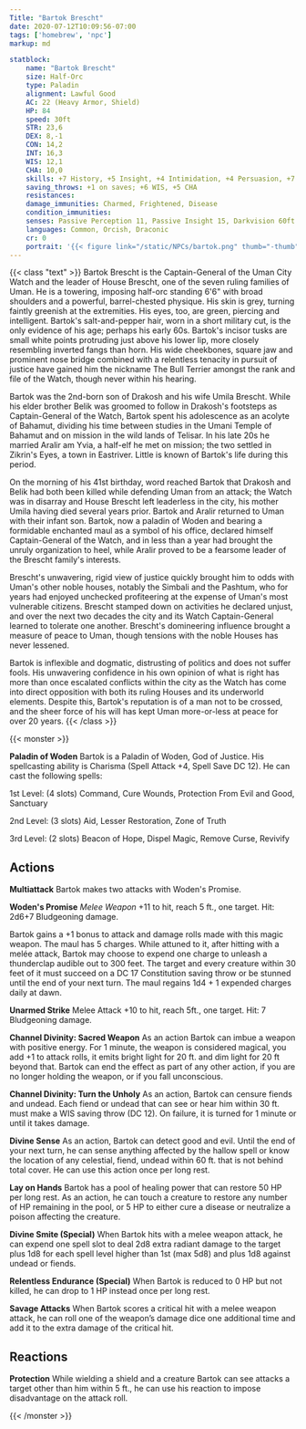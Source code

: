```yaml
---
Title: "Bartok Brescht"
date: 2020-07-12T10:09:56-07:00
tags: ['homebrew', 'npc']
markup: md

statblock:
    name: "Bartok Brescht"
    size: Half-Orc
    type: Paladin
    alignment: Lawful Good
    AC: 22 (Heavy Armor, Shield)
    HP: 84
    speed: 30ft
    STR: 23,6
    DEX: 8,-1
    CON: 14,2
    INT: 16,3
    WIS: 12,1
    CHA: 10,0
    skills: +7 History, +5 Insight, +4 Intimidation, +4 Persuasion, +7 Religion
    saving_throws: +1 on saves; +6 WIS, +5 CHA
    resistances:
    damage_immunities: Charmed, Frightened, Disease
    condition_immunities: 
    senses: Passive Perception 11, Passive Insight 15, Darkvision 60ft.
    languages: Common, Orcish, Draconic
    cr: 0
    portrait: '{{< figure link="/static/NPCs/bartok.png" thumb="-thumb" class="portrait float-right" >}}'
---
```


{{< class "text" >}}
Bartok Brescht is the Captain-General of the Uman City Watch and the leader of House Brescht, one
of the seven ruling families of Uman. He is a towering, imposing half-orc standing 6'6" with broad
shoulders and a powerful, barrel-chested physique. His skin is grey, turning faintly greenish at the
extremities. His eyes, too, are green, piercing and intelligent. Bartok's salt-and-pepper hair, worn
in a short military cut, is the only evidence of his age; perhaps his early 60s. Bartok's incisor
tusks are small white points protruding just above his lower lip, more closely resembling inverted
fangs than horn. His wide cheekbones, square jaw and prominent nose bridge combined with a
relentless tenacity in pursuit of justice have gained him the nickname The Bull Terrier amongst the
rank and file of the Watch, though never within his hearing.

Bartok was the 2nd-born son of Drakosh and his wife Umila Brescht. While his elder brother Belik was
groomed to follow in Drakosh's footsteps as Captain-General of the Watch, Bartok spent his
adolescence as an acolyte of Bahamut, dividing his time between studies in the Umani Temple of
Bahamut and on mission in the wild lands of Telisar. In his late 20s he married Aralir am Yvia, a
half-elf he met on mission; the two settled in Zikrin's Eyes, a town in Eastriver.
Little is known of Bartok's life during this period.

On the morning of his 41st birthday, word reached Bartok that Drakosh and Belik had both been killed
while defending Uman from an attack; the Watch was in disarray and House Brescht left leaderless in
the city, his mother Umila having died several years prior. Bartok and Aralir returned to Uman with
their infant son. Bartok, now a paladin of Woden and bearing a formidable enchanted maul as
a symbol of his office, declared himself Captain-General of the Watch, and in less than a year had
brought the unruly organization to heel, while Aralir proved to be a fearsome leader of the Brescht
family's interests.

Brescht's unwavering, rigid view of justice quickly brought him to odds with Uman's other noble
houses, notably the Simbali and the Pashtum, who for years had enjoyed unchecked profiteering at the
expense of Uman's most vulnerable citizens. Brescht stamped down on activities he declared unjust,
and over the next two decades the city and its Watch Captain-General learned to tolerate one
another. Brescht's domineering influence brought a measure of peace to Uman, though tensions with
the noble Houses has never lessened.

Bartok is inflexible and dogmatic, distrusting of politics and does not suffer fools. His unwavering
confidence in his own opinion of what is right has more than once escalated conflicts within the
city as the Watch has come into direct opposition with both its ruling Houses and its underworld
elements. Despite this, Bartok's reputation is of a man not to be crossed, and the sheer force of
his will has kept Uman more-or-less at peace for over 20 years.
{{< /class >}}

{{< monster >}}

**Paladin of Woden** Bartok is a Paladin of Woden, God of Justice. His spellcasting ability is
Charisma (Spell Attack +4, Spell Save DC 12). He can cast the following spells:

1st Level: (4 slots) Command, Cure Wounds, Protection From Evil and Good, Sanctuary

2nd Level: (3 slots) Aid, Lesser Restoration, Zone of Truth

3rd Level: (2 slots) Beacon of Hope, Dispel Magic, Remove Curse, Revivify


## Actions

**Multiattack** Bartok makes two attacks with Woden's Promise.

**Woden's Promise** *Melee Weapon* +11 to hit, reach 5 ft., one target. Hit: 2d6+7 Bludgeoning damage.

Bartok gains a +1 bonus to attack and damage rolls made with this magic weapon. The maul has 5
charges. While attuned to it, after hitting with a melée attack, Bartok may choose to expend one
charge to unleash a thunderclap audible out to 300 feet. The target and every creature within 30
feet of it must succeed on a DC 17 Constitution saving throw or be stunned until the end of your
next turn. The maul regains 1d4 + 1 expended charges daily at dawn.

**Unarmed Strike** Melee Attack +10 to hit, reach 5ft., one target. Hit: 7 Bludgeoning damage.

**Channel Divinity: Sacred Weapon** As an action Bartok can imbue a weapon with positive energy. For
1 minute, the weapon is considered magical, you add +1 to attack rolls, it emits bright light for 20
ft. and dim light for 20 ft beyond that. Bartok can end the effect as part of any other action, if
you are no longer holding the weapon, or if you fall unconscious.

**Channel Divinity: Turn the Unholy** As an action, Bartok can censure fiends and undead. Each fiend or
undead that can see or hear him within 30 ft. must make a WIS saving throw (DC 12). On failure, it
is turned for 1 minute or until it takes damage.

**Divine Sense** As an action, Bartok can detect good and evil. Until the end of your next turn, he 
can sense anything affected by the hallow spell or know the location of any celestial, fiend, undead
within 60 ft. that is not behind total cover. He can use this action once per long rest.

**Lay on Hands** Bartok has a pool of healing power that can restore 50 HP per long rest. As an
action, he can touch a creature to restore any number of HP remaining in the pool, or 5 HP to
either cure a disease or neutralize a poison affecting the creature.

**Divine Smite (Special)** When Bartok hits with a melee weapon attack, he can expend one spell slot to
deal 2d8 extra radiant damage to the target plus 1d8 for each spell level higher than 1st (max 5d8)
and plus 1d8 against undead or fiends.

**Relentless Endurance (Special)**
When Bartok is reduced to 0 HP but not killed, he can drop to 1 HP instead once per long rest.

**Savage Attacks** When Bartok scores a critical hit with a melee weapon attack, he can roll one of
the weapon’s damage dice one additional time and add it to the extra damage of the critical hit.

## Reactions

**Protection** While wielding a shield and a creature Bartok can see attacks a target other than him 
within 5 ft., he can use his reaction to impose disadvantage on the attack roll.

{{< /monster >}}
